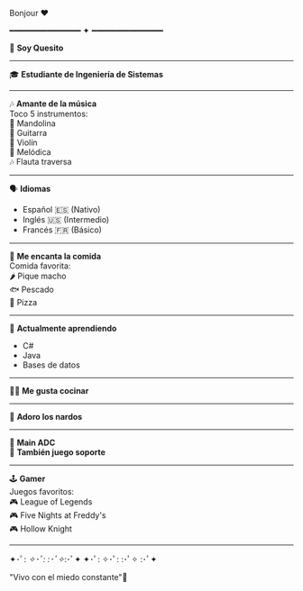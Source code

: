Bonjour ❤️

━━━━━━━━━━━━━━━ ✦ ━━━━━━━━━━━━━━━

🧀 **Soy Quesito**  

---

🎓 **Estudiante de Ingeniería de Sistemas**  

---

🎶 **Amante de la música**  
Toco 5 instrumentos:  
🎸 Mandolina  
🎸 Guitarra  
🎻 Violín  
🎹 Melódica  
🎶 Flauta traversa  

---

🗣️ **Idiomas**  
- Español 🇪🇸 (Nativo)  
- Inglés 🇺🇸 (Intermedio)  
- Francés 🇫🇷 (Básico)  

---

🍔 **Me encanta la comida**  
Comida favorita:  
🌶️ Pique macho  
🐟 Pescado  
🍕 Pizza  

---

👾 **Actualmente aprendiendo**  
- C#  
- Java  
- Bases de datos  

---

👨‍🍳 **Me gusta cocinar**

---

🌼 **Adoro los nardos**  

---

🏹 **Main ADC**  
🤝 **También juego soporte**

---

🕹️ **Gamer**  
Juegos favoritos:  
🎮 League of Legends  
🎮 Five Nights at Freddy's  
🎮 Hollow Knight  

---

✦･ﾟ: *✧･ﾟ:*  *:･ﾟ✧*:･ﾟ✦ ✦･ﾟ: ✧･ﾟ:  :･ﾟ✧ :･ﾟ✦

"Vivo con el miedo constante"🌱
